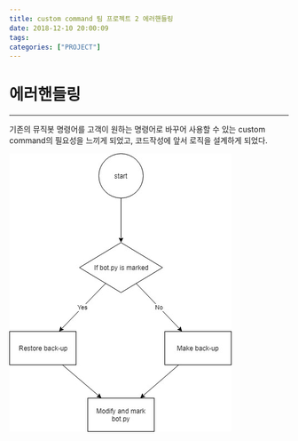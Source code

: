 ```yaml
---
title: custom command 팀 프로젝트 2 에러핸들링
date: 2018-12-10 20:00:09
tags:
categories: ["PROJECT"]
---
```


# 에러핸들링

---
기존의 뮤직봇 명령어를 고객이 원하는 명령어로 바꾸어 사용할 수 있는 custom command의 필요성을 느끼게 되었고, 코드작성에 앞서 로직을 설계하게 되었다.

![good](./image/1544424251341.jpg)
